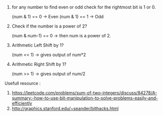 1. for any number to find even or odd check for the rightmost bit is 1 or 0.

   (num & 1) == 0 -> Even
   (num & 1) == 1 -> Odd

2. Check if the number is a power of 2?

   (num & num-1) == 0 -> then num is a power of 2.

3. Arithmetic Left Shift by 1?

   (num << 1) -> gives output of num\*2

4. Arithmetic Right Shift by 1?

   (num >> 1) -> gives output of num/2

Usefull resource :

1. https://leetcode.com/problems/sum-of-two-integers/discuss/84278/A-summary:-how-to-use-bit-manipulation-to-solve-problems-easily-and-efficiently
2. http://graphics.stanford.edu/~seander/bithacks.html
